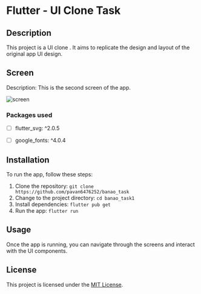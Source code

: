 # Flutter - UI Clone Task

## Description

This project is a UI clone . It aims to replicate the design and layout of the original app UI design.

## Screen

Description: This is the second screen of the app.

![screen](https://github.com/pavan6476252/banao_task/assets/63488643/2f41798c-be5c-44b5-8607-79dc4bc484fa)


### Packages used

- [ ]  flutter_svg: ^2.0.5
- [ ]  google_fonts: ^4.0.4


## Installation

To run the app, follow these steps:

1. Clone the repository: `git clone https://github.com/pavan6476252/banao_task`
2. Change to the project directory: `cd banao_task1`
3. Install dependencies: `flutter pub get`
4. Run the app: `flutter run`

## Usage

Once the app is running, you can navigate through the screens and interact with the UI components.

## License

This project is licensed under the [MIT License](LICENSE).
